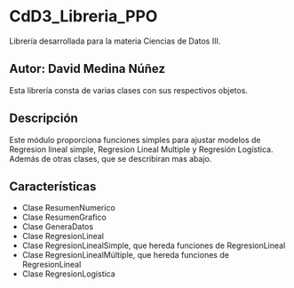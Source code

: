 # CdD3_Libreria_PPO
Librería desarrollada para la materia Ciencias de Datos III.

## Autor: David Medina Núñez

Esta librería  consta de varias clases con sus respectivos objetos.

## Descripción

Este módulo proporciona funciones simples para ajustar modelos de Regresion lineal simple, Regresion Lineal Multiple y Regresión Logística. Además de otras clases, que se describiran mas abajo.

## Características

- Clase ResumenNumerico
- Clase ResumenGrafico
- Clase GeneraDatos
- Clase RegresionLineal
- Clase RegresionLinealSimple, que hereda funciones de RegresionLineal
- Clase RegresionLinealMúltiple, que hereda funciones de RegresionLineal
- Clase RegresionLogística
